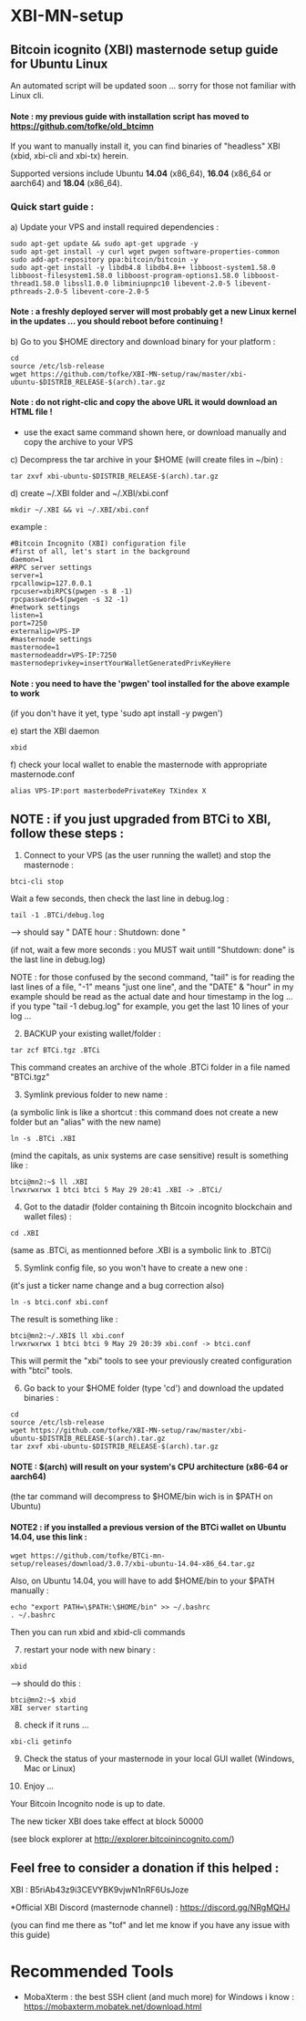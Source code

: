 # XBI-MN-setup
## Bitcoin icognito (XBI) masternode setup guide for Ubuntu Linux

An automated script will be updated soon ... sorry for those not familiar with Linux cli.

#### Note : my previous guide with installation script has moved to https://github.com/tofke/old_btcimn

If you want to manually install it, you can find binaries of "headless" XBI (xbid, xbi-cli and xbi-tx) herein.

Supported versions include Ubuntu <b>14.04</b> (x86_64), <b>16.04</b> (x86_64 or aarch64) and <b>18.04</b> (x86_64).

### Quick start guide : 

a) Update your VPS and install required dependencies : 
```
sudo apt-get update && sudo apt-get upgrade -y
sudo apt-get install -y curl wget pwgen software-properties-common
sudo add-apt-repository ppa:bitcoin/bitcoin -y
sudo apt-get install -y libdb4.8 libdb4.8++ libboost-system1.58.0 libboost-filesystem1.58.0 libboost-program-options1.58.0 libboost-thread1.58.0 libssl1.0.0 libminiupnpc10 libevent-2.0-5 libevent-pthreads-2.0-5 libevent-core-2.0-5 
```
#### Note : a freshly deployed server will most probably get a new Linux kernel in the updates ... you should reboot before continuing !

b) Go to you $HOME directory and download binary for your platform :
```
cd
source /etc/lsb-release
wget https://github.com/tofke/XBI-MN-setup/raw/master/xbi-ubuntu-$DISTRIB_RELEASE-$(arch).tar.gz
```
#### Note : do not right-clic and copy the above URL it would download an HTML file !
* use the exact same command shown here, or download manually and copy the archive to your VPS

c) Decompress the tar archive in your $HOME (will create files in ~/bin) :
```
tar zxvf xbi-ubuntu-$DISTRIB_RELEASE-$(arch).tar.gz
```

d) create ~/.XBI folder and ~/.XBI/xbi.conf
```
mkdir ~/.XBI && vi ~/.XBI/xbi.conf
```
example : 
```
#Bitcoin Incognito (XBI) configuration file
#first of all, let's start in the background
daemon=1
#RPC server settings
server=1
rpcallowip=127.0.0.1
rpcuser=xbiRPC$(pwgen -s 8 -1)
rpcpassword=$(pwgen -s 32 -1)
#network settings
listen=1
port=7250
externalip=VPS-IP
#masternode settings
masternode=1
masternodeaddr=VPS-IP:7250
masternodeprivkey=insertYourWalletGeneratedPrivKeyHere
```
#### Note : you need to have the 'pwgen' tool installed for the above example to work
(if you don't have it yet, type 'sudo apt install -y pwgen')

e) start the XBI daemon 
```
xbid
```
f) check your local wallet to enable the masternode with appropriate masternode.conf
```
alias VPS-IP:port masterbodePrivateKey TXindex X
```

## NOTE : if you just upgraded from BTCi to XBI, follow these steps : 

1) Connect to your VPS (as the user running the wallet) and stop the masternode : 
```
btci-cli stop
```
Wait a few seconds, then check the last line in debug.log : 
```
tail -1 .BTCi/debug.log
```
--> should say " DATE hour : Shutdown: done "

(if not, wait a few more seconds : you MUST wait untill "Shutdown: done" is the last line in debug.log)

NOTE : for those confused by the second command, "tail" is for reading the last lines of a file, "-1" means "just one line", and the "DATE" & "hour" in my example should be read as the actual date and hour timestamp in the log ... if you type "tail -1 debug.log" for example, you get the last 10 lines of your log ... 

2) BACKUP your existing wallet/folder : 
```
tar zcf BTCi.tgz .BTCi
```
This command creates an archive of the whole .BTCi folder in a file named "BTCi.tgz"

3) Symlink previous folder to new name : 

(a symbolic link is like a shortcut : this command does not create a new folder but an "alias" with the new name)
```
ln -s .BTCi .XBI
```
(mind the capitals, as unix systems are case sensitive)
result is something like : 
```
btci@mn2:~$ ll .XBI
lrwxrwxrwx 1 btci btci 5 May 29 20:41 .XBI -> .BTCi/
```

4) Got to the datadir (folder containing th Bitcoin incognito blockchain and wallet files) : 
```
cd .XBI
```
(same as .BTCi, as mentionned before .XBI is a symbolic link to .BTCi)

5) Symlink config file, so you won't have to create a new one : 

(it's just a ticker name change and a bug correction also)
```
ln -s btci.conf xbi.conf
```
The result is something like : 
```
btci@mn2:~/.XBI$ ll xbi.conf 
lrwxrwxrwx 1 btci btci 9 May 29 20:39 xbi.conf -> btci.conf
```
This will permit the "xbi" tools to see your previously created configuration with "btci" tools.

6) Go back to your $HOME folder (type 'cd') and download the updated binaries : 
```
cd
source /etc/lsb-release
wget https://github.com/tofke/XBI-MN-setup/raw/master/xbi-ubuntu-$DISTRIB_RELEASE-$(arch).tar.gz
tar zxvf xbi-ubuntu-$DISTRIB_RELEASE-$(arch).tar.gz
```
#### NOTE : $(arch) will result on your system's CPU architecture (x86-64 or aarch64)

(the tar command will decompress to $HOME/bin wich is in $PATH on Ubuntu)

#### NOTE2 : if you installed a previous version of the BTCi wallet on Ubuntu 14.04, use this link : 
```
wget https://github.com/tofke/BTCi-mn-setup/releases/download/3.0.7/xbi-ubuntu-14.04-x86_64.tar.gz
```
Also, on Ubuntu 14.04, you will have to add $HOME/bin to your $PATH manually : 
```
echo "export PATH=\$PATH:\$HOME/bin" >> ~/.bashrc
. ~/.bashrc
```
Then you can run xbid and xbid-cli commands 

7) restart your node with new binary : 
```
xbid
```
 --> should do this : 
```
btci@mn2:~$ xbid 
XBI server starting
```
8) check if it runs ... 
```
xbi-cli getinfo
```
9) Check the status of your masternode in your local GUI wallet (Windows, Mac or Linux)

10) Enjoy ...

Your Bitcoin Incognito node is up to date.

The new ticker XBI does take effect at block 50000 

(see block explorer at http://explorer.bitcoinincognito.com/)


## Feel free to consider a donation if this helped : 
XBI : B5riAb43z9i3CEVYBK9vjwN1nRF6UsJoze

*Official XBI Discord (masternode channel) : https://discord.gg/NRgMQHJ

(you can find me there as "tof" and let me know if you have any issue with this guide)

# Recommended Tools

- MobaXterm : the best SSH client (and much more) for Windows i know : https://mobaxterm.mobatek.net/download.html

